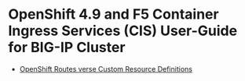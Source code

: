 # OpenShift 4.9 and F5 Container Ingress Services (CIS) User-Guide for BIG-IP Cluster

* [OpenShift Routes verse Custom Resource Definitions](https://github.com/mdditt2000/k8s-bigip-ctlr/tree/main/user_guides/externaldns-nginx#readme)